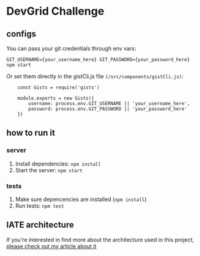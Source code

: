 # DevGrid Challenge

## configs
You can pass your git credentials through env vars:

```GIT_USERNAME={your_username_here} GIT_PASSWORD={your_password_here} npm start```

Or set them directly in the gistCli.js file `(/src/components/gistCli.js)`:

```
    const Gists = require('gists')

    module.exports = new Gists({
        username: process.env.GIT_USERNAME || 'your_username_here',
        password: process.env.GIT_PASSWORD || 'your_password_here'
    })
```

## how to run it

### server
1. Install dependencies: `npm install`
2. Start the server: `npm start`

### tests
1. Make sure depencencies are installed (`npm install`)
2. Run tests: `npm test`

## IATE architecture
If you're interested in find more about the architecture used in this project, [please check out my article about it](https://www.linkedin.com/pulse/iate-yet-another-clean-architecture-andré-feijó-meirelles)
